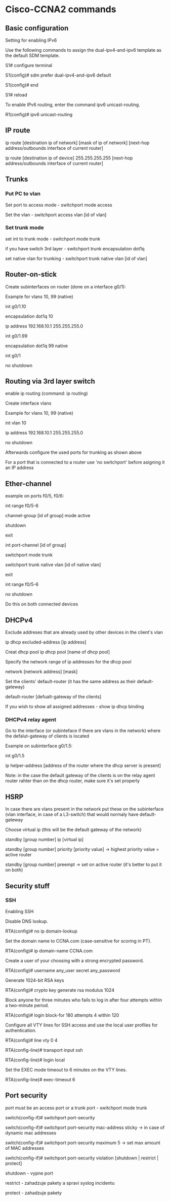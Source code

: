 # Cisco-CCNA2 commands

## Basic configuration
Setting for enabling IPv6 

Use the following commands to assign the dual-ipv4-and-ipv6 template as the default SDM template. 

S1# configure terminal 

S1(config)# sdm prefer dual-ipv4-and-ipv6 default 

S1(config)# end 

S1# reload 

To enable IPv6 routing, enter the command ipv6 unicast-routing. 

R1(config)# ipv6 unicast-routing

## IP route

ip route [destination ip of network] [mask of ip of network] [next-hop address/outbounds interface of current router]

ip route [destination ip of device] 255.255.255.255 [next-hop address/outbounds interface of current router]

## Trunks
### Put PC to vlan

Set port to access mode - switchport mode access

Set the vlan - switchport access vlan [id of vlan]

### Set trunk mode

set int to trunk mode - switchport mode trunk

if you have switch 3rd layer - switchport trunk encapsulation dot1q

set native vlan for trunking - switchport trunk native vlan [id of vlan]

## Router-on-stick
Create subinterfaces on router (done on a interface g0/1):

Example for vlans 10, 99 (native)

int g0/1.10

encapsulation dot1q 10

ip address 192.168.10.1 255.255.255.0

int g0/1.99

encapsulation dot1q 99 native

int g0/1

no shutdown

## Routing via 3rd layer switch
enable ip routing (command: ip routing)

Create interface vlans

Example for vlans 10, 99 (native)

int vlan 10

ip address 192.168.10.1 255.255.255.0

no shutdown

Afterwards configure the used ports for trunking as shown above

For a port that is connected to a router use 'no switchport' before asigning it an IP address

## Ether-channel
example on ports f0/5, f0/6:

int range f0/5-6

channel-group [id of group] mode active

shutdown

exit

int port-channel [id of group]

switchport mode trunk

switchport trunk native vlan [id of native vlan]

exit

int range f0/5-6

no shutdown

Do this on both connected devices

## DHCPv4
Exclude addreses that are already used by other devices in the client's vlan

ip dhcp excluded-address [ip address]

Creat dhcp pool
ip dhcp pool [name of dhcp pool]

Specify the network range of ip addresses for the dhcp pool

network [network address] [mask]

Set the clients' default-router (it has the same address as their default-gateway)

default-router [defualt-gateway of the clients]

If you wish to show all assigned addresses - show ip dhcp binding

### DHCPv4 relay agent
Go to the interface (or subinteface if there are vlans in the network) where the defalut-gateway of clients is located

Example on subinterface g0/1.5:

int g0/1.5

ip helper-address [address of the router where the dhcp server is present]

Note: in the case the default gateway of the clients is on the relay agent router rahter than on the dhcp router, make sure it's set properly


## HSRP
In case there are vlans present in the network put these on the subinterface (vlan interface, in case of a L3-switch) that would normaly have default-gateway

Choose virtual ip (this will be the default gateway of the network)

standby [group number] ip [virtual ip]

standby [group number] priority [priority value] -> highest priority value = active router

standby [group number] preempt -> set on active router (it's better to put it on both)

## Security stuff

### SSH
Enabling SSH 

Disable DNS lookup. 

RTA(config)# no ip domain-lookup 

Set the domain name to CCNA.com (case-sensitive for scoring in PT). 

RTA(config)# ip domain-name CCNA.com 

Create a user of your choosing with a strong encrypted password. 

RTA(config)# username any_user secret any_password 

Generate 1024-bit RSA keys 

RTA(config)# crypto key generate rsa modulus 1024 

Block anyone for three minutes who fails to log in after four attempts within a two-minute period. 

RTA(config)# login block-for 180 attempts 4 within 120 

Configure all VTY lines for SSH access and use the local user profiles for authentication. 

RTA(config)# line vty 0 4 

RTA(config-line)# transport input ssh 

RTA(config-line)# login local 

Set the EXEC mode timeout to 6 minutes on the VTY lines. 

RTA(config-line)# exec-timeout 6

## Port security

port must be an access port or a trunk port - switchport mode trunk

switch(config-if)# switchport port-security

switch(config-if)# switchport port-security mac-address sticky -> in case of dynamic mac addresses

switch(config-if)# switchport port-security maximum 5 -> set max amount of MAC addresses

switch(config-if)# switchport port-security violation [shutdown | restrict | protect] 
  
  shutdown - vypne port
  
  restrict - zahadzuje pakety a spravi syslog incidentu
  
  protect - zahadzuje pakety






